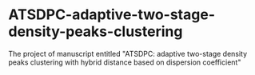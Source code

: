 # ATSDPC-adaptive-two-stage-density-peaks-clustering
The project of manuscript entitled "ATSDPC: adaptive two-stage density peaks clustering with hybrid distance based on dispersion coefficient"
